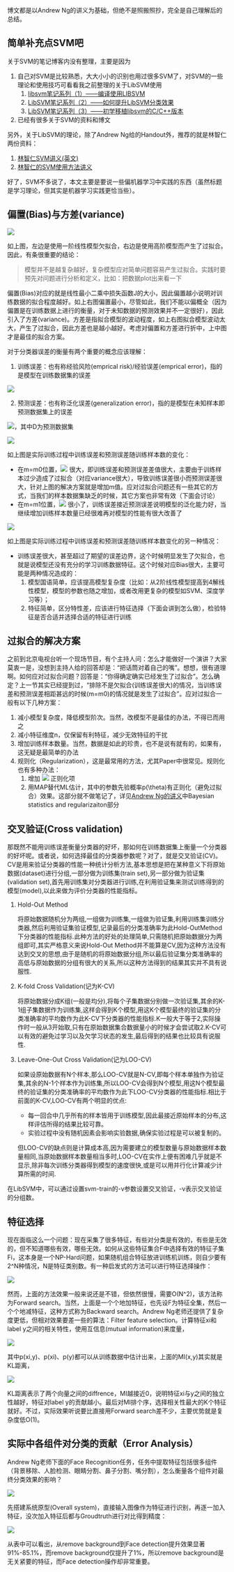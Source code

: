 <!---title:Stanford机器学习课程笔记3-学习理论部分-->
<!---keywords:机器学习-->
<!---date:2014-05-04-->

博文都是以Andrew Ng的讲义为基础，但绝不是照搬照抄，完全是自己理解后的总结。

## 简单补充点SVM吧

关于SVM的笔记博客内没有整理，主要是因为

1. 自己对SVM是比较熟悉，大大小小的识别也用过很多SVM了，对SVM的一些理论和使用技巧可看看我之前整理的关于LibSVM使用
    1. [ libsvm笔记系列（1）——编译使用LIBSVM](http://blog.csdn.net/xiahouzuoxin/article/details/9369131)
    2. [LibSVM笔记系列（2）——如何提升LibSVM分类效果](http://blog.csdn.net/xiahouzuoxin/article/details/9372805)
    3. [LibSVM笔记系列（3）——初学移植libsvm的C/C++版本](http://blog.csdn.net/xiahouzuoxin/article/details/9377441)
2. 已经有很多关于SVM的资料和博文

另外，关于LibSVM的理论，除了Andrew Ng给的Handout外，推荐的就是林智仁两份资料：

1. [林智仁SVM讲义(英文)](http://download.csdn.net/detail/xiahouzuoxin/5778927)
2. [林智仁的SVM使用方法讲义](http://download.csdn.net/detail/xiahouzuoxin/5778941)

好了，SVM不多说了，本文主要是要说一些偏机器学习中实践的东西（虽然标题是学习理论，但其实是机器学习实践更恰当些）。

## 偏置(Bias)与方差(variance)

![](../images/Stanford机器学习课程笔记3-学习理论部分/UnderfittingAndOverfitting.png)

如上图，左边是使用一阶线性模型欠拟合，右边是使用高阶模型而产生了过拟合。因此，有条很重要的结论：

> 模型并不是越复杂越好，复杂模型应对简单问题容易产生过拟合。实践时要预先对问题进行分析和定义，比如：把数据plot出来看一下

偏置(Bias)对应的就是线性最小二乘中损失函数J的大小，因此偏置越小说明对训练数据的拟合程度越好。如上右图偏置最小，尽管如此，我们不能以偏概全（因为偏置是在训练数据上进行的衡量，对于未知数据的预测效果并不一定很好），因此引入了方差(variance)。方差是指拟合模型的波动程度，如上右图拟合模型波动太大，产生了过拟合，因此方差也是越小越好。考虑对偏置和方差进行折中，上中图才是最佳的拟合方案。

对于分类器误差的衡量有两个重要的概念应该理解：

1. 训练误差：也有称经验风险(emprical risk)/经验误差(emprical error)，指的是模型在训练数据集的误差

<img src="http://latex.codecogs.com/gif.latex? \widehat{\varepsilon}(h)=\frac{1}{m}\sum_{i=1}^m1\{h(x^{(i)})\neq y^{(i)}\}">

2. 预测误差：也有称泛化误差(generalization error)，指的是模型在未知样本即预测数据集上的误差

<img src="http://latex.codecogs.com/gif.latex? \widehat{\varepsilon}(h)=\frac{1}{m}\sum_{i=1}^m1\{h(x^{(i)})\neq y^{(i)}\}">，其中D为预测数据集

![](../images/Stanford机器学习课程笔记3-学习理论部分/HighVariance.png)

如上图是实际训练过程中训练误差和预测误差随训练样本数的变化：

- 在m=m0位置，<img src="http://latex.codecogs.com/gif.latex? |\widehat{\varepsilon}(h)-\widehat{\varepsilon}(h)|"> 很大，即训练误差和预测误差差值很大，主要由于训练样本过少造成了过拟合（对应variance很大），导致训练误差很小而预测误差很大，针对上图的解决方案就是增加m值。应对过拟合问题还有一些其它的方式，当我们的样本数据集缺乏的时候，其它方案也非常有效（下面会讨论）
- 在m=m1位置，<img src="http://latex.codecogs.com/gif.latex? |\widehat{\varepsilon}(h)-\widehat{\varepsilon}(h)|">  很小了，训练误差接近预测误差说明模型的泛化能力好，当继续增加训练样本数量已经很难再对模型的性能有很大改善了

![](../images/Stanford机器学习课程笔记3-学习理论部分/HighBias.png)

如上图是实际训练过程中训练误差和预测误差随训练样本数变化的另一种情况：

- 训练误差很大，甚至超过了期望的误差边界，这个时候明显发生了欠拟合，也就是说模型还没有充分的学习训练数据特征。这个时候对应Bias很大，主要可能是两种情况造成的：
	1. 模型国语简单，应该提高模型复杂度（比如：从2阶线性模型提高到4解线性模型，模型的参数也随之增加，或者改用更复杂的模型如SVM、深度学习等）；
	2. 特征简单，区分特性差，应该进行特征选择（下面会讲到怎么做），检验特征是否合适并选择合适的特征进行训练

## 过拟合的解决方案

之前到北京电视台听一个现场节目，有个主持人问：怎么才能做好一个演讲？大家莫衷一是，没想到主持人给的回答却是：“把话筒对着自己的嘴”。想想，很有道理啊。如何应对过拟合问题？回答是：“你得确定确实已经发生了过拟合”。怎么确定？上一节其实已经提到过，“排除不是欠拟合(训练误差很大)的情况，当训练误差和预测误差相距甚远的时候(m=m0)的情况就是发生了过拟合”。应对过拟合一般有以下几种方案：

1. 减小模型复杂度，降低模型阶次。当然，改模型不是最佳的办法，不得已而用之
2. 减小特征维度n，仅保留有利特征，减少无效特征的干扰
3. 增加训练样本数量。当然，数据是如此的珍贵，也不是说有就有的，如果有，这无疑是最简单的办法
4. 规则化（Regularization），这是最常用的方法，尤其Paper中很常见。规则化也有多种办法：
	1. 增加 <img src="http://latex.codecogs.com/gif.latex? \lambda\sum{w}"> 正则化项
	2. 用MAP替代ML估计，其中的参数先验概率p(\theta)有正则化（避免过拟合）效果。这部分就不做笔记了，详见[Andrew Ng的讲义](http://cs229.stanford.edu/notes/cs229-notes5.pdf)中Bayesian statistics and regularizaiton部分

## 交叉验证(Cross validation)

那既然不能用训练误差衡量分类器的好坏，那如何在训练数据集上衡量一个分类器的好坏呢。或者说，如何选择最佳的分类器参数呢？对了，就是交叉验证(CV)。CV是用来验证分类器的性能一种统计分析方法,基本思想是把在某种意义下将原始数据(dataset)进行分组,一部分做为训练集(train set),另一部分做为验证集(validation set),首先用训练集对分类器进行训练,在利用验证集来测试训练得到的模型(model),以此来做为评价分类器的性能指标。

1. Hold-Out Method

	将原始数据随机分为两组,一组做为训练集,一组做为验证集,利用训练集训练分类器,然后利用验证集验证模型,记录最后的分类准确率为此Hold-OutMethod下分类器的性能指标.此种方法的好处的处理简单,只需随机把原始数据分为两组即可,其实严格意义来说Hold-Out Method并不能算是CV,因为这种方法没有达到交叉的思想,由于是随机的将原始数据分组,所以最后验证集分类准确率的高低与原始数据的分组有很大的关系,所以这种方法得到的结果其实并不具有说服性.

2. K-fold Cross Validation(记为K-CV)

	将原始数据分成K组(一般是均分),将每个子集数据分别做一次验证集,其余的K-1组子集数据作为训练集,这样会得到K个模型,用这K个模型最终的验证集的分类准确率的平均数作为此K-CV下分类器的性能指标.K一般大于等于2,实际操作时一般从3开始取,只有在原始数据集合数据量小的时候才会尝试取2.K-CV可以有效的避免过学习以及欠学习状态的发生,最后得到的结果也比较具有说服性.

3. Leave-One-Out Cross Validation(记为LOO-CV)

	如果设原始数据有N个样本,那么LOO-CV就是N-CV,即每个样本单独作为验证集,其余的N-1个样本作为训练集,所以LOO-CV会得到N个模型,用这N个模型最终的验证集的分类准确率的平均数作为此下LOO-CV分类器的性能指标.相比于前面的K-CV,LOO-CV有两个明显的优点:

	- 每一回合中几乎所有的样本皆用于训练模型,因此最接近原始样本的分布,这样评估所得的结果比较可靠。
	- 实验过程中没有随机因素会影响实验数据,确保实验过程是可以被复制的。

	但LOO-CV的缺点则是计算成本高,因为需要建立的模型数量与原始数据样本数量相同,当原始数据样本数量相当多时,LOO-CV在实作上便有困难几乎就是不显示,除非每次训练分类器得到模型的速度很快,或是可以用并行化计算减少计算所需的时间.

在LibSVM中，可以通过设置svm-train的-v参数设置交叉验证，-v表示交叉验证的分组数。

## 特征选择

现在面临这么一个问题：现在采集了很多特征，有些对分类是有效的，有些是无效的，但不知道哪些有效，哪些无效。如何从这些特征集合F中选择有效的特征子集Fi，这本身是一个NP-Hard问题，如果随机组合特征放进训练机训练，则自少要有2^N种情况，N是特征类别数。有一种启发式的方法可以进行特征选择操作：

![](../images/Stanford机器学习课程笔记3-学习理论部分/ForwardSearch.png)

然而，上面的方法效果一般来说还是不错，但依然很慢，需要O(N^2)，该方法称为Forward search。当然，上面是一个个地加特征，也先设F为特征全集，然后一个个地减特征，这种方式称为Backward search。Andrew Ng老师还提供了复杂度更低，但相对效果要差一些的算法：Filter feature selection。计算特征xi和label y之间的相关特性，使用互信息(mutual information)来度量，

<img src="http://latex.codecogs.com/gif.latex? MI(x,y)=\sum_{x_i \in \{0,1\}}\sum_{y\in\{0,1\}}p(x,y)log\frac{p(x_i,y)}{p(x_i)p(y)}">

其中p(xi,y)、p(xi)、p(y)都可以从训练数据中估计出来，上面的MI(x,y)其实就是KL距离，

<img src="http://latex.codecogs.com/gif.latex? MI(x,y)=KL({p(x_i,y)}||{p(x_i)p(y)})">

KL距离表示了两个向量之间的diffrence，MI越接近0，说明特征xi与y之间的独立性越好，特征对label y的贡献越小。最后对MI排个序，选择相关性最大的K个特征就好。不过，实际效果听说要比直接用Forward search差不少，主要优势就是复杂度低O(1)。

## 实际中各组件对分类的贡献（Error Analysis）

Andrew Ng老师下面的Face Recognition任务，任务中提取特征包括很多组件（背景移除、人脸检测、眼睛分割、鼻子分割、嘴分割），怎么衡量各个组件对最终分类效果的影响？

![](../images/Stanford机器学习课程笔记3-学习理论部分/FaceRecognition.png)

先搭建系统原型(Overall system)，直接输入图像作为特征进行识别，再逐一加入特征，没次加入特征后都与Groudtruth进行对比得到精度：

![](../images/Stanford机器学习课程笔记3-学习理论部分/FaceRecognitionAccuracy.png)

从表中可以看出，从remove background到Face detection提升效果显著91%-85.1%，而remove background仅提升了1%，所以remove background是无关紧要的特征，而Face detection操作却非常重要。